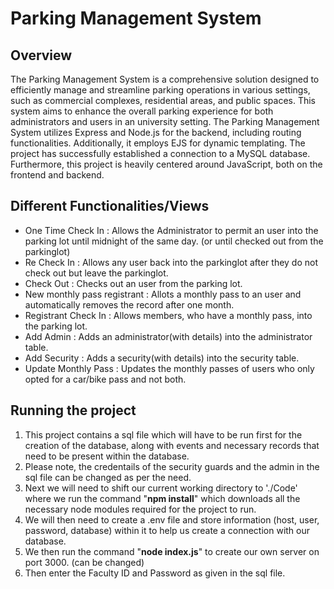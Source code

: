 # Parking Management System

## Overview
The Parking Management System is a comprehensive solution designed to efficiently manage and streamline parking operations in various settings, 
such as commercial complexes, residential areas, and public spaces. This system aims to enhance the overall parking experience for both administrators and users in an university setting.
The Parking Management System utilizes Express and Node.js for the backend, including routing functionalities. Additionally, it employs EJS for dynamic templating. The project has successfully 
established a connection to a MySQL database. Furthermore, this project is heavily centered around JavaScript, both on the frontend and backend.

## Different Functionalities/Views
- One Time Check In : Allows the Administrator to permit an user into the parking lot until midnight of the same day. (or until checked out from the parkinglot)
- Re Check In : Allows any user back into the parkinglot after they do not check out but leave the parkinglot.
- Check Out : Checks out an user from the parking lot.
- New monthly pass registrant : Allots a monthly pass to an user and automatically removes the record after one month.
- Registrant Check In : Allows members, who have a monthly pass, into the parking lot.
- Add Admin : Adds an administrator(with details) into the administrator table.
- Add Security : Adds a security(with details) into the security table.
- Update Monthly Pass : Updates the monthly passes of users who only opted for a car/bike pass and not both.

## Running the project
1. This project contains a sql file which will have to be run first for the creation of the database, along with events and necessary records that need to be present within the database.
1. Please note, the credentails of the security guards and the admin in the sql file can be changed as per the need.
1. Next we will need to shift our current working directory to './Code' where we run the command "**npm install**" which downloads all the necessary node modules required for the project to run.
1. We will then need to create a .env file and store information (host, user, password, database) within it to help us create a connection with our database.
1. We then run the command "**node index.js**" to create our own server on port 3000. (can be changed)
1. Then enter the Faculty ID and Password as given in the sql file.
